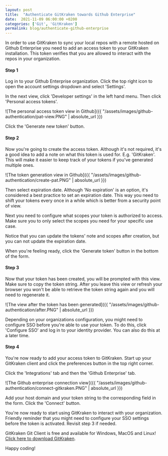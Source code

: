 ```yaml
---
layout: post
title:  "Authenticate GitKraken towards Github Enterprise"
date:  2021-11-09 06:00:00 +0200
categories: ['Git', 'GitKraken']
permalink: blog/authenticate-github-enterprise
---
```


In order to use GitKraken to sync your local repos with a remote hosted on Github Enterprise you need to add an access token to your GitKraken installation.
This token verifies that you are allowed to interact with the repos in your organization.

<h4>Step 1</h4>

Log in to your Github Enterprise organization. Click the top right icon to open the account settings dropdown and select 'Settings'.

In the next view, click 'Developer settings' in the left hand menu. Then click 'Personal access tokens'.

![The personal access token view in Github]({{ "/assets/images/github-authentication/pat-view.PNG" | absolute_url }})

Click the 'Generate new token' button.

<h4>Step 2</h4>

Now you're going to create the access token. Although it's not required, it's a good idea to add a note on what this token is used for.
E.g. 'GitKraken'. This will make it easier to keep track of your tokens if you've generated multiple ones.

![The token generation view in Github]({{ "/assets/images/github-authentication/create-pat.PNG" | absolute_url }})

Then select expiration date. Although 'No expiration' is an option, it's considered a best practice to set an expiration date.
This way you need to shift your tokens every once in a while which is better from a security point of view.

Next you need to configure what scopes your token is authorized to access. Make sure you to only select the scopes you need for your specific use case.

Notice that you can update the tokens' note and scopes after creation, but you can not update the expiration date.

When you're feeling ready, click the 'Generate token' button in the bottom of the form. 

<h4>Step 3</h4>

Now that your token has been created, you will be prompted with this view. Make sure to copy the token string. After you leave this view or refresh your browser
you won't be able to retrieve the token string again and you will need to regenerate it.

![The view after the token has been generated]({{ "/assets/images/github-authentication/after.PNG" | absolute_url }})

Depending on your organizations configuration, you might need to configure SSO before you're able to use your token. To do this, click 'Configure SSO' and log
in to your identity provider. You can also do this at a later time.

<h4>Step 4</h4>

You're now ready to add your access token to GitKraken. Start up your GitKraken client and click the preferences button in the top right corner.

Click the 'Integrations' tab and then the 'Github Enterprise' tab.

![The Github enterprise connection view]({{ "/assets/images/github-authentication/connect-gitkraken.PNG" | absolute_url }})

Add your host domain and your token string to the corresponding field in the form. Click the 'Connect' button.

You're now ready to start using GitKraken to interact with your organization. Friendly reminder that you might need to configure your SSO settings before the token
is activated. Revisit step 3 if needed.

GitKraken Git Client is free and available for Windows, MacOS and Linux! [Click here to download GitKraken][download-link].

Happy coding!

[download-link]: https://www.gitkraken.com/download
